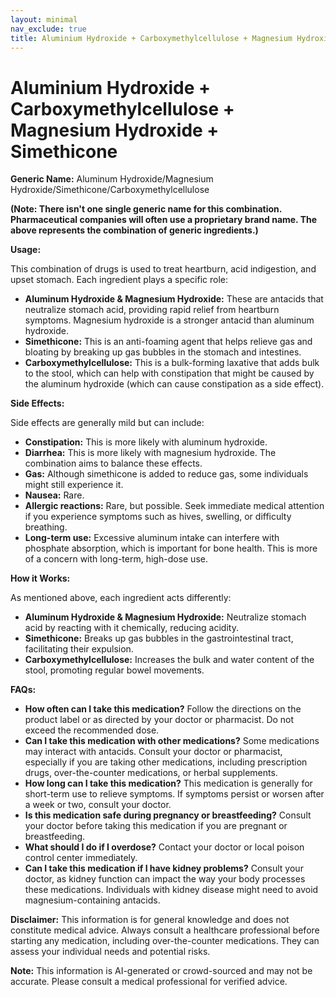 ```yaml
---
layout: minimal
nav_exclude: true
title: Aluminium Hydroxide + Carboxymethylcellulose + Magnesium Hydroxide + Simethicone
---
```


# Aluminium Hydroxide + Carboxymethylcellulose + Magnesium Hydroxide + Simethicone

**Generic Name:**  Aluminum Hydroxide/Magnesium Hydroxide/Simethicone/Carboxymethylcellulose

**(Note: There isn't one single generic name for this combination.  Pharmaceutical companies will often use a proprietary brand name. The above represents the combination of generic ingredients.)**


**Usage:**

This combination of drugs is used to treat heartburn, acid indigestion, and upset stomach.  Each ingredient plays a specific role:

* **Aluminum Hydroxide & Magnesium Hydroxide:** These are antacids that neutralize stomach acid, providing rapid relief from heartburn symptoms.  Magnesium hydroxide is a stronger antacid than aluminum hydroxide.
* **Simethicone:** This is an anti-foaming agent that helps relieve gas and bloating by breaking up gas bubbles in the stomach and intestines.
* **Carboxymethylcellulose:** This is a bulk-forming laxative that adds bulk to the stool, which can help with constipation that might be caused by the aluminum hydroxide (which can cause constipation as a side effect).


**Side Effects:**

Side effects are generally mild but can include:

* **Constipation:** This is more likely with aluminum hydroxide.
* **Diarrhea:** This is more likely with magnesium hydroxide.  The combination aims to balance these effects.
* **Gas:** Although simethicone is added to reduce gas, some individuals might still experience it.
* **Nausea:**  Rare.
* **Allergic reactions:**  Rare, but possible.  Seek immediate medical attention if you experience symptoms such as hives, swelling, or difficulty breathing.
* **Long-term use:**  Excessive aluminum intake can interfere with phosphate absorption, which is important for bone health.  This is more of a concern with long-term, high-dose use.


**How it Works:**

As mentioned above, each ingredient acts differently:

* **Aluminum Hydroxide & Magnesium Hydroxide:** Neutralize stomach acid by reacting with it chemically, reducing acidity.
* **Simethicone:** Breaks up gas bubbles in the gastrointestinal tract, facilitating their expulsion.
* **Carboxymethylcellulose:**  Increases the bulk and water content of the stool, promoting regular bowel movements.


**FAQs:**

* **How often can I take this medication?** Follow the directions on the product label or as directed by your doctor or pharmacist.  Do not exceed the recommended dose.
* **Can I take this medication with other medications?**  Some medications may interact with antacids.  Consult your doctor or pharmacist, especially if you are taking other medications, including prescription drugs, over-the-counter medications, or herbal supplements.
* **How long can I take this medication?**  This medication is generally for short-term use to relieve symptoms.  If symptoms persist or worsen after a week or two, consult your doctor.
* **Is this medication safe during pregnancy or breastfeeding?**  Consult your doctor before taking this medication if you are pregnant or breastfeeding.
* **What should I do if I overdose?**  Contact your doctor or local poison control center immediately.
* **Can I take this medication if I have kidney problems?** Consult your doctor, as kidney function can impact the way your body processes these medications.  Individuals with kidney disease might need to avoid magnesium-containing antacids.


**Disclaimer:** This information is for general knowledge and does not constitute medical advice. Always consult a healthcare professional before starting any medication, including over-the-counter medications.  They can assess your individual needs and potential risks.


**Note:** This information is AI-generated or crowd-sourced and may not be accurate. Please consult a medical professional for verified advice.